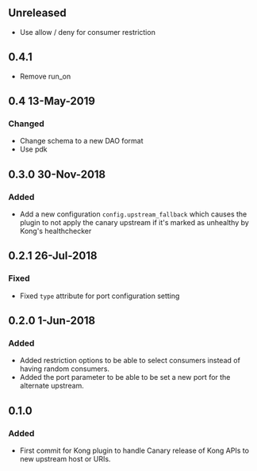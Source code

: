 ## Unreleased

- Use allow / deny for consumer restriction

## 0.4.1

- Remove run_on

## 0.4 13-May-2019

### Changed

- Change schema to a new DAO format
- Use pdk

## 0.3.0 30-Nov-2018

### Added

- Add a new configuration `config.upstream_fallback` which causes the plugin to
not apply the canary upstream if it's marked as unhealthy by Kong's
healthchecker

## 0.2.1 26-Jul-2018

### Fixed

- Fixed `type` attribute for port configuration setting

## 0.2.0 1-Jun-2018

### Added

- Added restriction options to be able to select consumers instead
  of having random consumers.
- Added the port parameter to be able to be set a new port for the alternate
  upstream.

## 0.1.0

### Added

- First commit for Kong plugin to handle Canary release of Kong APIs
  to new upstream host or URIs.

